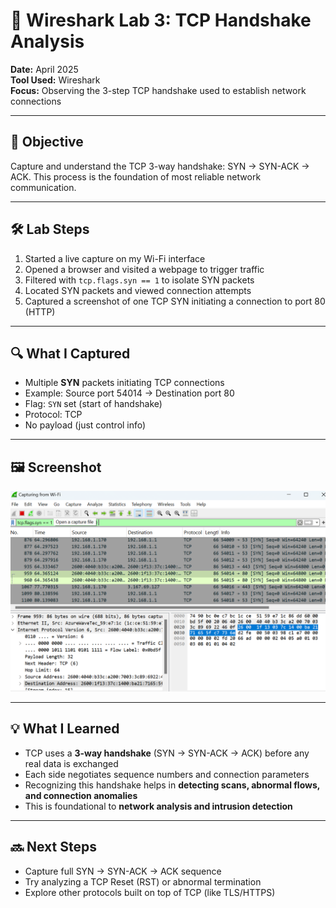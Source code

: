 # 🤝 Wireshark Lab 3: TCP Handshake Analysis

**Date:** April 2025  
**Tool Used:** Wireshark  
**Focus:** Observing the 3-step TCP handshake used to establish network connections

---

## 🧪 Objective

Capture and understand the TCP 3-way handshake: SYN → SYN-ACK → ACK. This process is the foundation of most reliable network communication.

---

## 🛠️ Lab Steps

1. Started a live capture on my Wi-Fi interface  
2. Opened a browser and visited a webpage to trigger traffic  
3. Filtered with `tcp.flags.syn == 1` to isolate SYN packets  
4. Located SYN packets and viewed connection attempts  
5. Captured a screenshot of one TCP SYN initiating a connection to port 80 (HTTP)

---

## 🔍 What I Captured

- Multiple **SYN** packets initiating TCP connections  
- Example: Source port 54014 → Destination port 80  
- Flag: `SYN` set (start of handshake)  
- Protocol: TCP  
- No payload (just control info)

---

## 🖼️ Screenshot

![TCP Handshake Screenshot](tcp_handshake.png)

---

## 💡 What I Learned

- TCP uses a **3-way handshake** (SYN → SYN-ACK → ACK) before any real data is exchanged  
- Each side negotiates sequence numbers and connection parameters  
- Recognizing this handshake helps in **detecting scans, abnormal flows, and connection anomalies**  
- This is foundational to **network analysis and intrusion detection**

---

## 🔜 Next Steps

- Capture full SYN → SYN-ACK → ACK sequence  
- Try analyzing a TCP Reset (RST) or abnormal termination  
- Explore other protocols built on top of TCP (like TLS/HTTPS)
